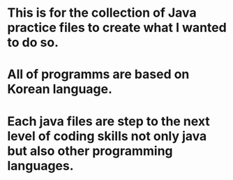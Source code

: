 # This is for the collection of Java practice files to create what I wanted to do so.
# All of programms are based on Korean language.
# Each java files are step to the next level of coding skills not only java but also other programming languages.
